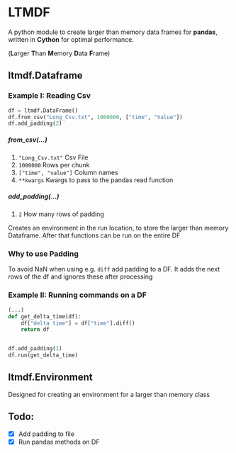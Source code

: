 

# LTMDF

A python module to create larger than memory data frames for **pandas**, written in **Cython** for optimal performance.

(**L**arger **T**han **M**emory **D**ata **F**rame)

## ltmdf.Dataframe

### Example I: Reading Csv
```python
df = ltmdf.DataFrame()
df.from_csv("Long_Csv.txt", 1000000, ["time", "Value"])
df.add_padding(2)
```
##### from_csv(...)
 1. `"Long_Csv.txt"` Csv File
 2. `1000000` Rows per chunk
 3. `["time", "value"]` Column names
 4. `**kwargs` Kwargs to pass to the pandas read function
 ##### add_padding(...)

 1. `2` How many rows of padding

Creates an environment in the run location, to store the larger than memory Dataframe. After that functions can be run on the entire DF

### Why to use Padding
To avoid NaN when using e.g. `diff` add padding to a DF. It adds the next rows of the df and ignores these after processing

### Example II: Running commands on a DF
```python
(...)
def get_delta_time(df):
	df["delta time"] = df["time"].diff()
	return df


df.add_padding(1)
df.run(get_delta_time)
```

## ltmdf.Environment
Designed for creating an environment for a larger than memory class

## Todo:

 - [x] Add padding to file
 - [x] Run pandas methods on DF

